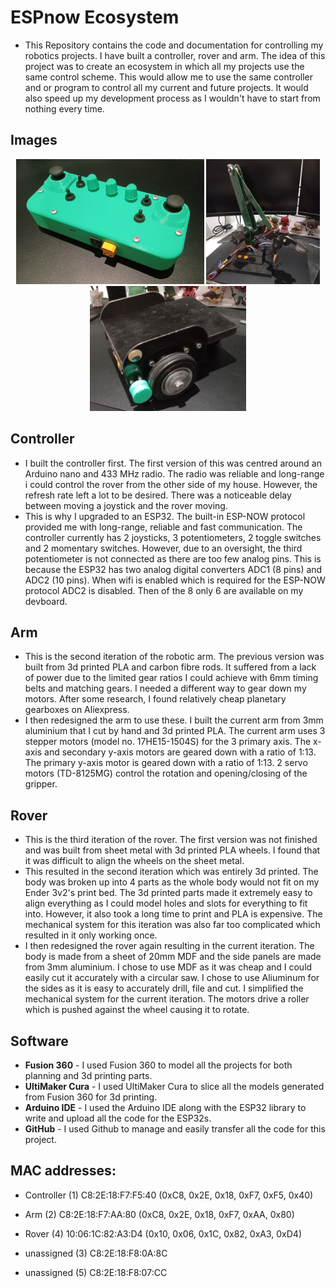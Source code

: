 ESPnow Ecosystem
=======
* This Repository contains the code and documentation for controlling my robotics projects. I have built a controller, rover and arm. The idea of this project was to create an ecosystem in which all my projects use the same control scheme. This would allow me to use the same controller and or program to control all my current and future projects. It would also speed up my development process as I wouldn't have to start from nothing every time. 

Images
-----------
<p align="center">
  <img src="assets/controller.png" alt="Image of Controller" height="200"/>
   <img src="assets/arm.png" alt="Image of Arm" height="200"  />
   <img src="assets/rover.png" alt="Image of Rover" height="200"  />
</p>
 
Controller
-----------
* I built the controller first. The first version of this was centred around an Arduino nano and 433 MHz radio. The radio was reliable and long-range i could control the rover from the other side of my house. However, the refresh rate left a lot to be desired. There was a noticeable delay between moving a joystick and the rover moving.
* This is why I upgraded to an ESP32. The built-in ESP-NOW protocol provided me with long-range, reliable and fast communication. The controller currently has 2 joysticks, 3 potentiometers, 2 toggle switches and 2 momentary switches. However, due to an oversight, the third potentiometer is not connected as there are too few analog pins. This is because the ESP32 has two analog digital converters ADC1 (8 pins) and ADC2 (10 pins). When wifi is enabled which is required for the ESP-NOW protocol ADC2 is disabled. Then of the 8 only 6 are available on my devboard. 

 Arm
-----------
* This is the second iteration of the robotic arm. The previous version was built from 3d printed PLA and carbon fibre rods. It suffered from a lack of power due to the limited gear ratios I could achieve with 6mm timing belts and matching gears. I needed a different way to gear down my motors. After some research, I found relatively cheap planetary gearboxes on Aliexpress.
* I then redesigned the arm to use these. I built the current arm from 3mm aluminium that I cut by hand and 3d printed PLA. The current arm uses 3 stepper motors (model no. 17HE15-1504S) for the 3 primary axis. The x-axis and secondary y-axis motors are geared down with a ratio of 1:13. The primary y-axis motor is geared down with a ratio of 1:13. 2 servo motors (TD-8125MG) control the rotation and opening/closing of the gripper. 

Rover
-----------
* This is the third iteration of the rover. The first version was not finished and was built from sheet metal with 3d printed PLA wheels. I found that it was difficult to align the wheels on the sheet metal.
* This resulted in the second iteration which was entirely 3d printed. The body was broken up into 4 parts as the whole body would not fit on my Ender 3v2's print bed. The 3d printed parts made it extremely easy to align everything as I could model holes and slots for everything to fit into. However, it also took a long time to print and PLA is expensive. The mechanical system for this iteration was also far too complicated which resulted in it only working once.
* I then redesigned the rover again resulting in the current iteration. The body is made from a sheet of 20mm MDF and the side panels are made from 3mm aluminium. I chose to use MDF as it was cheap and I could easily cut it accurately with a circular saw. I chose to use Aliuminum for the sides as it is easy to accurately drill, file and cut. I simplified the mechanical system for the current iteration. The motors drive a roller which is pushed against the wheel causing it to rotate. 

Software
-----------
* **Fusion 360** - I used Fusion 360 to model all the projects for both planning and 3d printing parts.
* **UltiMaker Cura** - I used UltiMaker Cura to slice all the models generated from Fusion 360 for 3d printing.
* **Arduino IDE** - I used the Arduino IDE along with the ESP32 library to write and upload all the code for the ESP32s.
* **GitHub** - I used Github to manage and easily transfer all the code for this project.



MAC addresses:
-----------
* Controller (1) C8:2E:18:F7:F5:40    (0xC8, 0x2E, 0x18, 0xF7, 0xF5, 0x40)
* Arm        (2) C8:2E:18:F7:AA:80    (0xC8, 0x2E, 0x18, 0xF7, 0xAA, 0x80)
* Rover      (4) 10:06:1C:82:A3:D4    (0x10, 0x06, 0x1C, 0x82, 0xA3, 0xD4)

* unassigned (3) C8:2E:18:F8:0A:8C
* unassigned (5) C8:2E:18:F8:07:CC


